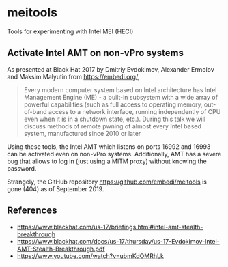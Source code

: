 # meitools

Tools for experimenting with Intel MEI (HECI)

## Activate Intel AMT on non-vPro systems

As presented at Black Hat 2017 by Dmitriy Evdokimov, Alexander Ermolov and Maksim Malyutin from https://embedi.org/,

> Every modern computer system based on Intel architecture has Intel Management Engine (ME) - a built-in subsystem with a wide array of powerful capabilities (such as full access to operating memory, out-of-band access to a network interface, running independently of CPU even when it is in a shutdown state, etc.). During this talk we will discuss methods of remote pwning of almost every Intel based system, manufactured since 2010 or later

Using these tools, the Intel AMT which listens on ports 16992 and 16993 can be activated even on non-vPro systems. Additionally, AMT has a severe bug that allows to log in (just using a MITM proxy) without knowing the password.

Strangely, the GitHub repository https://github.com/embedi/meitools is gone (404) as of September 2019.

## References

* https://www.blackhat.com/us-17/briefings.html#intel-amt-stealth-breakthrough
* https://www.blackhat.com/docs/us-17/thursday/us-17-Evdokimov-Intel-AMT-Stealth-Breakthrough.pdf
* https://www.youtube.com/watch?v=ubmKdOMRhLk
